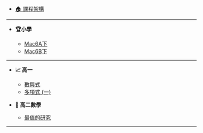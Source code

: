 - [🏠 課程架構](README.md)

<!-- - **📌 小學數學** -->
<!---->
<!--   - [📚 架構總覽](國小數學/README.md) -->
<!---->
<!-- - **📌 高中數學** -->
<!--   - [📚 架構總覽](高中數學/README.md) -->

---

- **🏆小學**

  <!-- - [Mac5A下](國小數學/Mac5A-.md) -->
  <!-- - [Mac5B下](國小數學/Mac5B-.md) -->
  - [Mac6A下](國小數學/Mac6A-.md)
  - [Mac6B下](國小數學/Mac6B-.md)


  <!-- - [四年級](國小數學/四年級數學.md) -->
  <!-- - [五年級](國小數學/五年級數學.md) -->
  <!-- - [六年級](國小數學/六年級數學.md) -->

---

- **📈 高一**

  - [數與式](高中數學/高一/數與式.md)
  - [多項式 (一)](高中數學/高一/多項式一.md)

- **📐 高二數學**

  - [最值的研究](高中數學/高二/最值的研究.md)

---

<!-- - **📌 國中數學**

  - [📚 架構總覽](國中數學/README.md) -->


